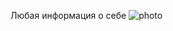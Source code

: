 Любая информация о себе
![photo](https://avatars.mds.yandex.net/i?id=0cd86ec894a8a09d30e594a89fe2b047c74d9132-10310955-images-thumbs&n=13)
